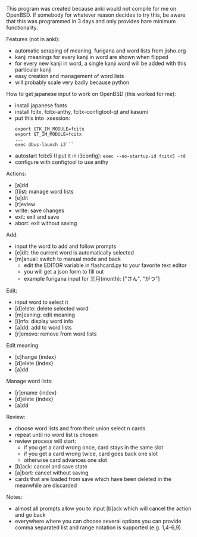 This program was created because anki would not compile for me on OpenBSD.
If somebody for whatever reason decides to try this, be aware that this was programmed in 3 days and only provides bare minimum functionality.

Features (not in anki):
- automatic scraping of meaning, furigana and word lists from jisho.org
- kanji meanings for every kanji in word are shown when flipped
- for every new kanji in word, a single kanji word will be added with this particular kanji
- easy creation and management of word lists 
- will probably scale very badly because python

How to get japanese input to work on OpenBSD (this worked for me):
- install japanese fonts
- install fcitx, fcitx-anthy, fcitx-configtool-qt and kasumi
- put this into .xsession:
    ```export XMODIFIERS=@im=fcitx
    export GTK_IM_MODULE=fcitx
    export QT_IM_MODULE=fcitx
    ...
    exec dbus-launch i3```
- autostart fcitx5 (I put it in i3config):
    ```exec --no-startup-id fcitx5 -rd```
- configure with configtool to use anthy

Actions:
- [a]dd
- [l]ist: manage word lists
- [e]dit
- [r]eview
- write: save changes
- exit: exit and save
- abort: exit without saving

Add:
- input the word to add and follow prompts
- [e]dit: the current word is automatically selected
- [m]anual: switch to manual mode and back
    - edit the EDITOR variable in flashcard.py to your favorite text editor
    - you will get a json form to fill out
    - example furigana input for 三月(month): ["さん", "がつ"]

Edit:
- input word to select it
- [d]elete: delete selected word
- [m]eaning: edit meaning
- [i]nfo: display word info
- [a]dd: add to word lists
- [r]emove: remove from word lists

Edit meaning:
- [c]hange {index}
- [d]elete {index}
- [a]dd

Manage word lists:
- [r]ename {index}
- [d]elete {index}
- [a]dd

Review:
- choose word lists and from their union select n cards
- repeat until no word list is chosen
- review process will start:
    - if you get a card wrong once, card stays in the same slot
    - if you get a card wrong twice, card goes back one slot
    - otherwise card advances one slot
- [b]ack: cancel and save state
- [a]bort: cancel without saving
- cards that are loaded from save which have been deleted in the meanwhile are discarded

Notes:
- almost all prompts allow you to input [b]ack which will cancel the action and go back
- everywhere where you can choose several options you can provide comma separated list and range notation is supported (e.g. 1,4-6,9)
